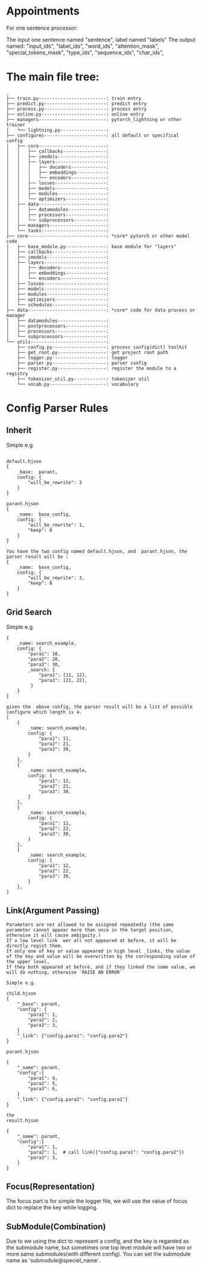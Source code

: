 # Appointments

For one sentence processor:

The input one sentence named "sentence", label named "labels"
The output named:
    "input_ids",
    "label_ids",
    "word_ids",
    "attention_mask",
    "special_tokens_mask",
    "type_ids", 
    "sequence_ids",
    "char_ids",
    

# The main file tree:

```
.
├── train.py-------------------------: train entry 
├── predict.py-----------------------: predict entry
├── process.py-----------------------: process entry
├── online.py------------------------: online entry
├── managers-------------------------: pytorch_lightning or other trainer
│   └── lightning.py-----------------: 
├── configures-----------------------: all default or specifical config
│   ├── core-------------------------: 
│   │   ├── callbacks----------------: 
│   │   ├── imodels------------------: 
│   │   ├── layers-------------------: 
│   │   │   ├── decoders-------------: 
│   │   │   ├── embeddings-----------: 
│   │   │   └── encoders-------------: 
│   │   ├── losses-------------------: 
│   │   ├── models-------------------: 
│   │   ├── modules------------------: 
│   │   └── optimizers---------------: 
│   ├── data-------------------------: 
│   │   ├── datamodules--------------: 
│   │   ├── processors---------------: 
│   │   └── subprocessors------------: 
│   ├── managers---------------------: 
│   └── tasks------------------------: 
├── core-----------------------------: *core* pytorch or other model code
│   ├── base_module.py---------------: base module for "layers"
│   ├── callbacks--------------------: 
│   ├── imodels----------------------: 
│   ├── layers-----------------------: 
│   │   ├── decoders-----------------: 
│   │   ├── embeddings---------------: 
│   │   └── encoders-----------------: 
│   ├── losses-----------------------: 
│   ├── models-----------------------: 
│   ├── modules----------------------: 
│   ├── optimizers-------------------: 
│   └── schedules--------------------: 
├── data-----------------------------: *core* code for data process or manager
│   ├── datamodules------------------: 
│   ├── postprocessors---------------: 
│   ├── processors-------------------: 
│   └── subprocessors----------------: 
└── utils----------------------------: 
    ├── config.py--------------------: process config(dict) toolkit
    ├── get_root.py------------------: get project root path
    ├── logger.py--------------------: logger
    ├── parser.py--------------------: parser config
    ├── register.py------------------: register the module to a registry
    ├── tokenizer_util.py------------: tokenizer util
    └── vocab.py---------------------: vocabulary
```


# Config Parser Rules

## Inherit

Simple e.g.

```

default.hjson
{
    _base:  parant,
    config: {
        "will_be_rewrite": 3     
    }
}

parant.hjson
{
    _name:  base_config,
    config: {
        "will_be_rewrite": 1,
        "keep": 8     
    }
}

You have the two config named default.hjson, and  parant.hjson, the parser result will be :
{
    _name:  base_config,
    config: {
        "will_be_rewrite": 3,
        "keep": 8     
    }
}
```

## Grid Search

Simple e.g.

```
{
    _name: search_example,
    config: {
        "para1": 10,
        "para2": 20,
        "para3": 30,
        _search: {
            "para1": [11, 12],
            "para2": [21, 22],
         }
    }
}

given the  above config, the parser result will be a list of possible configure which length is 4.
[
    {
        _name: search_example,
        config: {
            "para1": 11,
            "para2": 21,
            "para3": 30,
        }
    },
    {
        _name: search_example,
        config: {
            "para1": 12,
            "para2": 21,
            "para3": 30,
        }
    },
    {
        _name: search_example,
        config: {
            "para1": 11,
            "para2": 22,
            "para3": 30,
        }
    },
    {
        _name: search_example,
        config: {
            "para1": 12,
            "para2": 22,
            "para3": 30,
        }
    },
]
```

## Link(Argument Passing)

    Parameters are not allowed to be assigned repeatedly (the same parameter cannot appear more than once in the target position, otherwise it will cause ambiguity.)
    If a low level link  wer all not appeared at before, it will be directly regist them.
    If only one of key or value appeared in high level _links, the value of the key and value will be overwritten by the corresponding value of the upper level,
    If they both appeared at before, and if they linked the same value, we will do nothing, otherwise `RAISE AN ERROR`

```
Simple e.g.

child.hjson
{
    "_base": parant,
    "config": {
        "para1": 1,
        "para2": 2,
        "para3": 3,
    }
    "_link": {"config.para1": "config.para2"}
}

parant.hjson

{
    "_name": parant,
    "config":{
        "para1": 4,
        "para2": 5,
        "para3": 6,
    }
    "_link": {"config.para2": "config.para1"}
}

the 
result.hjson

{
    "_name": parant,
    "config":{
        "para1": 1,
        "para2": 1,  # call link({"config.para1": "config.para2"})
        "para3": 3,
    }
}
```

## Focus(Representation)

The focus part is for simple the logger file, we will use the value of focus dict to replace the key while logging.


## SubModule(Combination)

Due to we using the dict to represent a config, and the key is regarded as the submodule name, but sometimes one top level module will have two or more same submodules(with different config). 
You can set the submodule name as 'submodule@speciel_name'.
